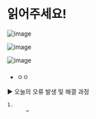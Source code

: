 # 읽어주세요!

![image](https://user-images.githubusercontent.com/97893538/172515060-2a27c33b-c3fa-4612-aa6f-7828448db96d.png)

![image](https://user-images.githubusercontent.com/97893538/172515131-29dfcf88-301f-45bc-9513-25111233d2b9.png)

![image](https://user-images.githubusercontent.com/97893538/172515188-46240698-a0e4-441a-8051-674e07057a8d.png)


#### 

- ㅇㅇ



▶ 오늘의 오류 발생 및 해결 과정
	
	1. 
		  → 
